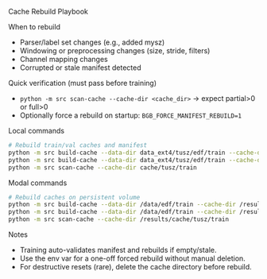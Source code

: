 Cache Rebuild Playbook

When to rebuild
- Parser/label set changes (e.g., added mysz)
- Windowing or preprocessing changes (size, stride, filters)
- Channel mapping changes
- Corrupted or stale manifest detected

Quick verification (must pass before training)
- `python -m src scan-cache --cache-dir <cache_dir>` → expect partial>0 or full>0
- Optionally force a rebuild on startup: `BGB_FORCE_MANIFEST_REBUILD=1`

Local commands
```bash
# Rebuild train/val caches and manifest
python -m src build-cache --data-dir data_ext4/tusz/edf/train --cache-dir cache/tusz/train
python -m src build-cache --data-dir data_ext4/tusz/edf/train --cache-dir cache/tusz/val
python -m src scan-cache --cache-dir cache/tusz/train
```

Modal commands
```bash
# Rebuild caches on persistent volume
python -m src build-cache --data-dir /data/edf/train --cache-dir /results/cache/tusz/train
python -m src build-cache --data-dir /data/edf/train --cache-dir /results/cache/tusz/val
python -m src scan-cache --cache-dir /results/cache/tusz/train
```

Notes
- Training auto-validates manifest and rebuilds if empty/stale.
- Use the env var for a one-off forced rebuild without manual deletion.
- For destructive resets (rare), delete the cache directory before rebuild.
